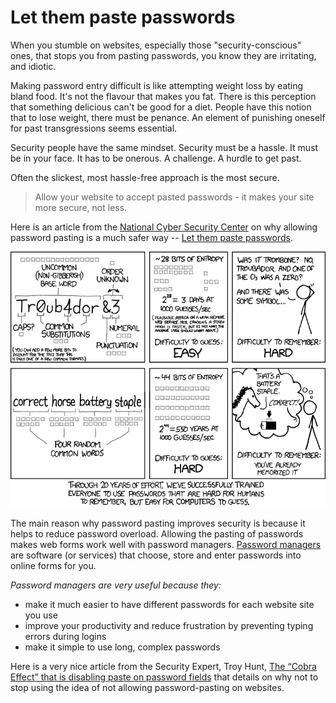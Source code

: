 # Let them paste passwords

When you stumble on websites, especially those "security-conscious" ones, that stops you from pasting passwords, you know they are irritating, and idiotic.

Making password entry difficult is like attempting weight loss by eating bland food.
It's not the flavour that makes you fat. There is this perception that something delicious can't be good for a diet. People have this notion that to lose weight, there must be penance. An element of punishing oneself for past transgressions seems essential.

Security people have the same mindset. Security must be a hassle. It must be in your face. It has to be onerous. A challenge. A hurdle to get past.

Often the slickest, most hassle-free approach is the most secure.

> Allow your website to accept pasted passwords - it makes your site more secure, not less.

Here is an article from the [National Cyber Security Center](https://www.ncsc.gov.uk/) on why allowing password pasting is a much safer way -- [Let them paste passwords](https://www.ncsc.gov.uk/blog-post/let-them-paste-passwords).

![Password Strength)](/technology/xkcd-password-strength.png)

The main reason why password pasting improves security is because it helps to reduce password overload. Allowing the pasting of passwords makes web forms work well with password managers. [Password managers](https://www.ncsc.gov.uk/collection/top-tips-for-staying-secure-online/password-managers) are software (or services) that choose, store and enter passwords into online forms for you.

_Password managers are very useful because they:_

- make it much easier to have different passwords for each website site you use
- improve your productivity and reduce frustration by preventing typing errors during logins
- make it simple to use long, complex passwords

Here is a very nice article from the Security Expert, Troy Hunt, [The “Cobra Effect” that is disabling paste on password fields](https://www.troyhunt.com/the-cobra-effect-that-is-disabling/) that details on why not to stop using the idea of not allowing password-pasting on websites.
